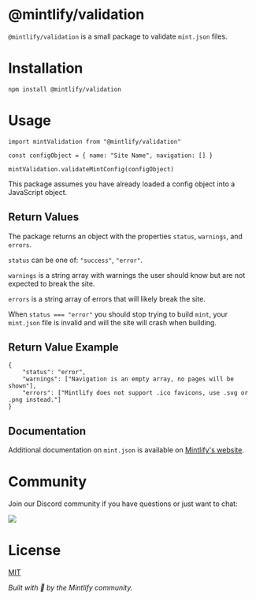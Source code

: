# @mintlify/validation

`@mintlify/validation` is a small package to validate `mint.json` files.

# Installation

`npm install @mintlify/validation
`

# Usage

```
import mintValidation from "@mintlify/validation"

const configObject = { name: "Site Name", navigation: [] }

mintValidation.validateMintConfig(configObject)
```

This package assumes you have already loaded a config object into a JavaScript object.

## Return Values

The package returns an object with the properties `status`, `warnings`, and `errors`.

`status` can be one of: `"success"`, `"error"`.

`warnings` is a string array with warnings the user should know but are not expected to break the site.

`errors` is a string array of errors that will likely break the site.

When `status === "error"` you should stop trying to build `mint`, your `mint.json` file is invalid and will the site will crash when building.

## Return Value Example

```
{
    "status": "error",
    "warnings": ["Navigation is an empty array, no pages will be shown"],
    "errors": ["Mintlify does not support .ico favicons, use .svg or .png instead."]
}
```

## Documentation

Additional documentation on `mint.json` is available on [Mintlify's website](https://mintlify.com/docs/settings/global).

# Community

Join our Discord community if you have questions or just want to chat:

[![](https://dcbadge.vercel.app/api/server/ACREKdwjG5)](https://discord.gg/ACREKdwjG5)

# License

[MIT](https://tldrlegal.com/license/mit-license)

_Built with 💚 by the Mintlify community._
